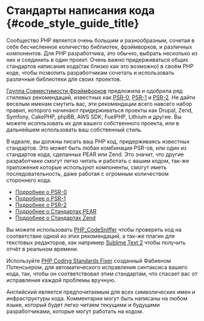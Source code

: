 # Стандарты написания кода  {#code_style_guide_title}

Сообщество PHP является очень большим и разнообразным, сочетая в себе бесчисленное количество библиотек, фрэймворков,
и различных компонентов. Для PHP разработчика, это обычно, выбрать несколько из них и соединить в один проект.
Очень важно придерживаться общих стандартов написания кода(так близко как это возможно) в своём PHP коде, чтобы 
позволить разработчикам сочетать и использовать различные библиотеки для своих проектов.

[Группа Совместимости Фрэймфорков][fig] предложила и одобрила ряд стилевых рекомендаций, известных как [PSR-0][psr0],
[PSR-1][psr1] и [PSR-2][psr2]. Не дайти веселым именам смутить вас, эти рекомендации всего навсего набор правил,
которого начинают придерживаться проекты как Drupal, Zend, Symfony, CakePHP, phpBB, AWS SDK, FuelPHP, Lithium и другие.
Вы можете исопльзовать их для вашего собственного проекта, или в дальнейшем использовать ваш собственный стиль.

В идеале, вы должны писать ваш PHP код, придерживаясь известных стандартов. Это может быть любая комбинация PSR-ов,
или один из стандартов кода, сделанных PEAR или Zend. Это значит, что другие разработчики смогут легко читать и
работать с вашим кодом, так-же приложения которые используют компоненты, смогут иметь последовательность, даже
работая с огромным количеством стороннего кода.

* [Подробнее о PSR-0][psr0]
* [Подробнее о PSR-1][psr1]
* [Подробнее о PSR-2][psr2]
* [Подробнее о Стандартах PEAR][pear-cs]
* [Подробнее о Стандартах Zend][zend-cs]

Вы можете использовать [PHP_CodeSniffer][phpcs] чтобы проверить код на соответствие одной из этих рекомендаций, а так-же
плагин для текстовых редакторов, как например [Sublime Text 2][st-cs] чтобы получить отчёт в реальном времени. 

Используйте [PHP Coding Standards Fixer][phpcsfixer] созданный Фабиеном Потенсьером, для автоматического исправления
синтаксиса вашего кода, так, чтобы он соответствовал этим стандартам, что спасает вас от исправления каждой проблемы вручную.

Английский является предпочитаемым для всех символических имен и инфраструктуры кода. Комментарии могут быть написаны на любом
языке, который будет легко читаем текущими и будущими разработчиками, которые могут работать на кодом.

[fig]: http://www.php-fig.org/
[psr0]: https://github.com/php-fig/fig-standards/blob/master/accepted/PSR-0.md
[psr1]: https://github.com/php-fig/fig-standards/blob/master/accepted/PSR-1-basic-coding-standard.md
[psr2]: https://github.com/php-fig/fig-standards/blob/master/accepted/PSR-2-coding-style-guide.md
[psr3]: https://github.com/php-fig/fig-standards/blob/master/accepted/PSR-3-logger-interface.md
[pear-cs]: http://pear.php.net/manual/ru/standards.php
[zend-cs]: http://framework.zend.com/wiki/display/ZFDEV2/Coding+Standards
[phpcs]: http://pear.php.net/package/PHP_CodeSniffer/
[st-cs]: https://github.com/benmatselby/sublime-phpcs
[phpcsfixer]: http://cs.sensiolabs.org/
